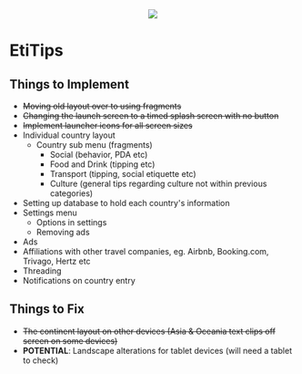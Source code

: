 <div align="center">
	<img src="../blob/master/app/src/main/res/drawable/etitips_logo.png">
</div>

# EtiTips

## Things to Implement
- ~~Moving old layout over to using fragments~~
- ~~Changing the launch screen to a timed splash screen with no button~~
- ~~Implement launcher icons for all screen sizes~~
- Individual country layout
  - Country sub menu (fragments)
    - Social (behavior, PDA etc)
    - Food and Drink (tipping etc)
    - Transport (tipping, social etiquette etc)
    - Culture (general tips regarding culture not within previous categories)
- Setting up database to hold each country's information
- Settings menu
  - Options in settings
  - Removing ads
- Ads
- Affiliations with other travel companies, eg. Airbnb, Booking.com, Trivago, Hertz etc
- Threading
- Notifications on country entry

## Things to Fix
- ~~The continent layout on other devices (Asia & Oceania text clips off screen on some devices)~~
- **POTENTIAL**: Landscape alterations for tablet devices (will need a tablet to check)